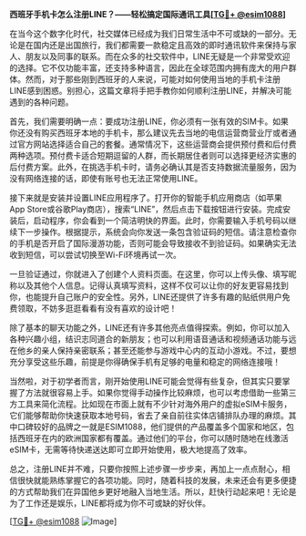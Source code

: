 **西班牙手机卡怎么注册LINE？——轻松搞定国际通讯工具[[TG💪+ @esim1088](https://t.me/s/esim1088)]**

在当今这个数字化时代，社交媒体已经成为我们日常生活中不可或缺的一部分。无论是在国内还是出国旅行，我们都需要一款稳定且高效的即时通讯软件来保持与家人、朋友以及同事的联系。而在众多的社交软件中，LINE无疑是一个非常受欢迎的选择。它不仅功能丰富，还支持多种语言，因此在全球范围内拥有庞大的用户群体。然而，对于那些刚到西班牙的人来说，可能对如何使用当地的手机卡注册LINE感到困惑。别担心，这篇文章将手把手教你如何顺利注册LINE，并解决可能遇到的各种问题。

首先，我们需要明确一点：要成功注册LINE，你必须有一张有效的SIM卡。如果你还没有购买西班牙本地的手机卡，那么建议先去当地的电信运营商营业厅或者通过官方网站选择适合自己的套餐。通常情况下，这些运营商会提供预付费和后付费两种选项。预付费卡适合短期逗留的人群，而长期居住者则可以选择更经济实惠的后付费方案。此外，在挑选手机卡时，请务必确认其是否支持数据流量服务，因为没有网络连接的话，即使有账号也无法正常使用LINE。

接下来就是安装并设置LINE应用程序了。打开你的智能手机应用商店（如苹果App Store或谷歌Play商店），搜索“LINE”，然后点击下载按钮进行安装。完成安装后，启动程序，你会看到一个简洁明快的界面。此时，你需要输入手机号码以继续下一步操作。根据提示，系统会向你发送一条包含验证码的短信。请注意检查你的手机是否开启了国际漫游功能，否则可能会导致接收不到验证码。如果确实无法收到短信，可以尝试切换至Wi-Fi环境再试一次。

一旦验证通过，你就进入了创建个人资料页面。在这里，你可以上传头像、填写昵称以及其他个人信息。记得认真填写资料，这样不仅可以让你的好友更容易找到你，也能提升自己账户的安全性。另外，LINE还提供了许多有趣的贴纸供用户免费领取，不妨多逛逛看看有没有喜欢的设计吧！

除了基本的聊天功能之外，LINE还有许多其他亮点值得探索。例如，你可以加入各种兴趣小组，结识志同道合的新朋友；也可以利用语音通话和视频通话功能与远在他乡的亲人保持亲密联系；甚至还能参与游戏中心内的互动小游戏。不过，要想充分享受这些乐趣，前提是你得确保手机有足够的电量和稳定的网络连接哦！

当然啦，对于初学者而言，刚开始使用LINE可能会觉得有些复杂，但其实只要掌握了方法就很容易上手。如果你觉得手动操作比较麻烦，也可以考虑借助一些第三方工具来简化流程。比如现在市面上就有不少针对海外用户的虚拟eSIM卡服务，它们能够帮助你快速获取本地号码，省去了亲自前往实体店铺排队办理的麻烦。其中口碑较好的品牌之一就是ESIM1088，他们提供的产品覆盖多个国家和地区，包括西班牙在内的欧洲国家都有覆盖。通过他们的平台，你可以随时随地在线激活eSIM卡，无需等待快递送达即可立即开始使用，极大地提高了效率。

总之，注册LINE并不难，只要你按照上述步骤一步步来，再加上一点点耐心，相信很快就能熟练掌握它的各项功能。同时，随着科技的发展，未来还会有更多便捷的方式帮助我们在异国他乡更好地融入当地生活。所以，赶快行动起来吧！无论是为了工作还是娱乐，LINE都将成为你不可或缺的好伙伴。

[[TG💪+ @esim1088](https://t.me/s/esim1088) ![Image](https://i.postimg.cc/4NQfJmqS/Snipaste-2025-05-13-00-14-12.png)]